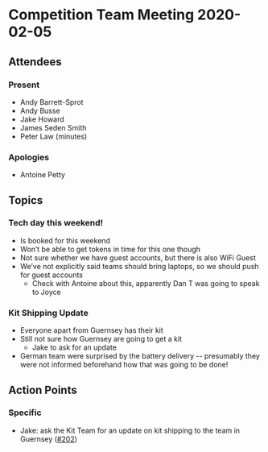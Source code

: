 # Competition Team Meeting 2020-02-05

## Attendees

### Present

- Andy Barrett-Sprot
- Andy Busse
- Jake Howard
- James Seden Smith
- Peter Law (minutes)

### Apologies

- Antoine Petty

## Topics

### Tech day this weekend!

 * Is booked for this weekend
 * Won’t be able to get tokens in time for this one though
 * Not sure whether we have guest accounts, but there is also WiFi Guest
 * We’ve not explicitly said teams should bring laptops, so we should push for guest accounts
   * Check with Antoine about this, apparently Dan T was going to speak to Joyce

### Kit Shipping Update

 * Everyone apart from Guernsey has their kit
 * Still not sure how Guernsey are going to get a kit
   * Jake to ask for an update
 * German team were surprised by the battery delivery -- presumably they were not informed beforehand how that was going to be done!

## Action Points

### Specific

- Jake: ask the Kit Team for an update on kit shipping to the team in Guernsey ([#202](https://github.com/srobo/competition-team-minutes/issues/202))
